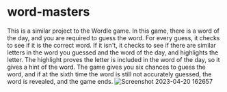 # word-masters
This is a similar project to the Wordle game. In this game, there is a word of the day, and you are required to guess the word. 
For every guess, it checks to see if it is the correct word. If it isn't, it checks to see if there are similar letters in the word you guessed and the word of the day, and highlights the letter. The highlight proves the letter is included in the word of the day, so it gives a hint of the word. The game gives you six chances to guess the word, and if at the sixth time the word is still not accurately guessed, the word is revealed, and the game ends.
![Screenshot 2023-04-20 162657](https://user-images.githubusercontent.com/99284883/233414086-59c16d46-aa01-4a56-a25b-19b0be14a186.png)
